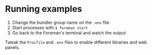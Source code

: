 # Running examples

1. Change the bundler group name on the `.env` file.
2. Start processes with `$ foreman start`
3. Go back to the Foreman's terminal and watch the output

Tweak the `Procfile` and `.env` files to enable different libraries and web panels.
